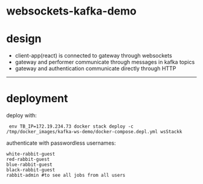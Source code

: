# websockets-kafka-demo

# design
* client-app(react) is connected to gateway through websockets
* gateway and performer communicate through messages in kafka topics
* gateway and authentication communicate directly through HTTP

___

# deployment

deploy with:
```$xslt
 env TB_IP=172.19.234.73 docker stack deploy -c /tmp/docker_images/kafka-ws-demo/docker-compose.depl.yml wsStackk
```

authenticate with passwordless usernames:
```
white-rabbit-guest
red-rabbit-guest
blue-rabbit-guest
black-rabbit-guest
rabbit-admin #to see all jobs from all users
```
